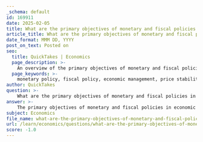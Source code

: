 ```yaml
---
_schema: default
id: 169911
date: 2025-02-05
title: What are the primary objectives of monetary and fiscal policies in economic management?
article_title: What are the primary objectives of monetary and fiscal policies in economic management?
date_format: MMM DD, YYYY
post_on_text: Posted on
seo:
  title: QuickTakes | Economics
  page_description: >-
    An overview of the primary objectives of monetary and fiscal policies in economic management, focusing on price stability, economic growth, employment, financial stability, and government spending.
  page_keywords: >-
    monetary policy, fiscal policy, economic management, price stability, economic growth, employment levels, financial market stability, currency stability, government spending, taxation, income redistribution, macroeconomic stability, resource allocation, inflation control, central bank
author: QuickTakes
question: >-
    What are the primary objectives of monetary and fiscal policies in economic management?
answer: >-
    The primary objectives of monetary and fiscal policies in economic management are crucial for maintaining economic stability and promoting growth. Here’s a detailed overview of each:\n\n### Monetary Policy Objectives\n\nMonetary policy is primarily managed by a country's central bank and focuses on controlling the money supply and interest rates. The key objectives include:\n\n1. **Price Stability**: The foremost goal is to maintain stable prices, which helps to control inflation. Price stability fosters consumer confidence and encourages investment.\n\n2. **Economic Growth**: Monetary policy aims to promote sustainable economic growth by influencing aggregate demand through interest rate adjustments and credit availability.\n\n3. **High Employment Levels**: By managing interest rates and the money supply, monetary policy seeks to create conditions that lead to high employment levels.\n\n4. **Financial Market Stability**: Ensuring the stability of financial markets is another critical objective, as volatility can lead to economic uncertainty and reduced investment.\n\n5. **Currency Stability**: Maintaining stable exchange rates is also a goal, as it affects international trade and investment.\n\n### Fiscal Policy Objectives\n\nFiscal policy involves government spending and taxation decisions aimed at influencing economic conditions. The primary objectives include:\n\n1. **Economic Growth**: Similar to monetary policy, fiscal policy aims to stimulate economic growth through government spending on infrastructure, education, and other public services.\n\n2. **Full Employment**: Fiscal policy seeks to achieve full employment by creating jobs through public sector employment and incentivizing private sector hiring.\n\n3. **Price Stability**: Maintaining price stability is also a goal of fiscal policy, as excessive government spending can lead to inflation.\n\n4. **Income Redistribution**: Fiscal policy often aims to redistribute income to reduce inequality through progressive taxation and social welfare programs.\n\n5. **Macroeconomic Stability**: By adjusting spending and taxation, fiscal policy aims to stabilize the economy during fluctuations, such as recessions or booms.\n\n6. **Resource Allocation**: Fiscal policy can influence the allocation of resources across different sectors of the economy, promoting investment in areas deemed socially desirable.\n\n### Conclusion\n\nBoth monetary and fiscal policies are essential tools for managing a country's economic health. While they share some common objectives, such as promoting economic growth and maintaining price stability, they operate through different mechanisms and are implemented by different authorities. Monetary policy is typically more focused on controlling inflation and stabilizing the currency, while fiscal policy is concerned with government spending and taxation to influence overall economic activity. Together, they play a vital role in achieving macroeconomic stability and fostering sustainable economic development.
subject: Economics
file_name: what-are-the-primary-objectives-of-monetary-and-fiscal-policies-in-economic-management.md
url: /learn/economics/questions/what-are-the-primary-objectives-of-monetary-and-fiscal-policies-in-economic-management
score: -1.0
---
```


&nbsp;